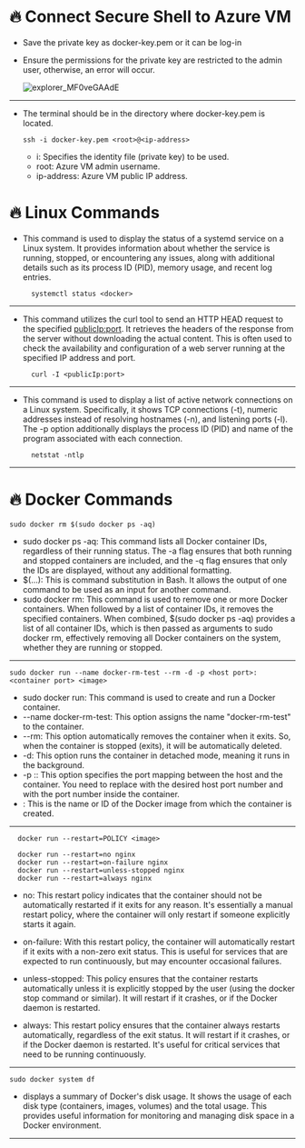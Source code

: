 # 🔥 Connect Secure Shell to Azure VM

- Save the private key as docker-key.pem or it can be log-in 
- Ensure the permissions for the private key are restricted to the admin user, otherwise, an error will occur.

  ![explorer_MF0veGAAdE](https://github.com/JaegyeomKim/Cloud_Kay/assets/77129961/7306312f-7a7a-4e0e-a483-8a20e626e86f)

***
- The terminal should be in the directory where docker-key.pem is located.

      ssh -i docker-key.pem <root>@<ip-address>

  - i: Specifies the identity file (private key) to be used.
  - root: Azure VM admin username.
  - ip-address: Azure VM public IP address.

# 🔥 Linux Commands

- This command is used to display the status of a systemd service on a Linux system. It provides information about whether the service is running, stopped, or encountering any issues, along with additional details such as its process ID (PID), memory usage, and recent log entries.

        systemctl status <docker>
***

- This command utilizes the curl tool to send an HTTP HEAD request to the specified <publicIp:port>. It retrieves the headers of the response from the server without downloading the actual content. This is often used to check the availability and configuration of a web server running at the specified IP address and port.

        curl -I <publicIp:port>
***

- This command is used to display a list of active network connections on a Linux system. Specifically, it shows TCP connections (-t), numeric addresses instead of resolving hostnames (-n), and listening ports (-l). The -p option additionally displays the process ID (PID) and name of the program associated with each connection.

        netstat -ntlp
***

# 🔥 Docker Commands

    sudo docker rm $(sudo docker ps -aq)

- sudo docker ps -aq: This command lists all Docker container IDs, regardless of their running status. The -a flag ensures that both running and stopped containers are included, and the -q flag ensures that only the IDs are displayed, without any additional formatting.
- $(...): This is command substitution in Bash. It allows the output of one command to be used as an input for another command.
- sudo docker rm: This command is used to remove one or more Docker containers. When followed by a list of container IDs, it removes the specified containers.
When combined, $(sudo docker ps -aq) provides a list of all container IDs, which is then passed as arguments to sudo docker rm, effectively removing all Docker containers on the system, whether they are running or stopped.
***

    sudo docker run --name docker-rm-test --rm -d -p <host port>:<container port> <image>

- sudo docker run: This command is used to create and run a Docker container.
- --name docker-rm-test: This option assigns the name "docker-rm-test" to the container.
- --rm: This option automatically removes the container when it exits. So, when the container is stopped (exits), it will be automatically deleted.
- -d: This option runs the container in detached mode, meaning it runs in the background.
- -p <host port>:<container port>: This option specifies the port mapping between the host and the container. You need to replace <hostport> with the desired host port number and <container port> with the port number inside the container.
- <image>: This is the name or ID of the Docker image from which the container is created.
***

      docker run --restart=POLICY <image>
  
      docker run --restart=no nginx
      docker run --restart=on-failure nginx
      docker run --restart=unless-stopped nginx
      docker run --restart=always nginx

- no: This restart policy indicates that the container should not be automatically restarted if it exits for any reason. It's essentially a manual restart policy, where the container will only restart if someone explicitly starts it again.

- on-failure: With this restart policy, the container will automatically restart if it exits with a non-zero exit status. This is useful for services that are expected to run continuously, but may encounter occasional failures.

- unless-stopped: This policy ensures that the container restarts automatically unless it is explicitly stopped by the user (using the docker stop command or similar). It will restart if it crashes, or if the Docker daemon is restarted.

- always: This restart policy ensures that the container always restarts automatically, regardless of the exit status. It will restart if it crashes, or if the Docker daemon is restarted. It's useful for critical services that need to be running continuously.

***

    sudo docker system df

- displays a summary of Docker's disk usage. It shows the usage of each disk type (containers, images, volumes) and the total usage. This provides useful information for monitoring and managing disk space in a Docker environment.
***






















